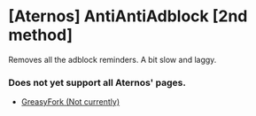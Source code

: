 # [Aternos] AntiAntiAdblock [2nd method]

Removes all the adblock reminders. A bit slow and laggy. 

### **Does not yet support all Aternos' pages.**

* [GreasyFork (Not currently)](https://github.com/Hakorr/Userscripts/tree/main/Aternos.com/AntiAntiAdblock%20%232)
